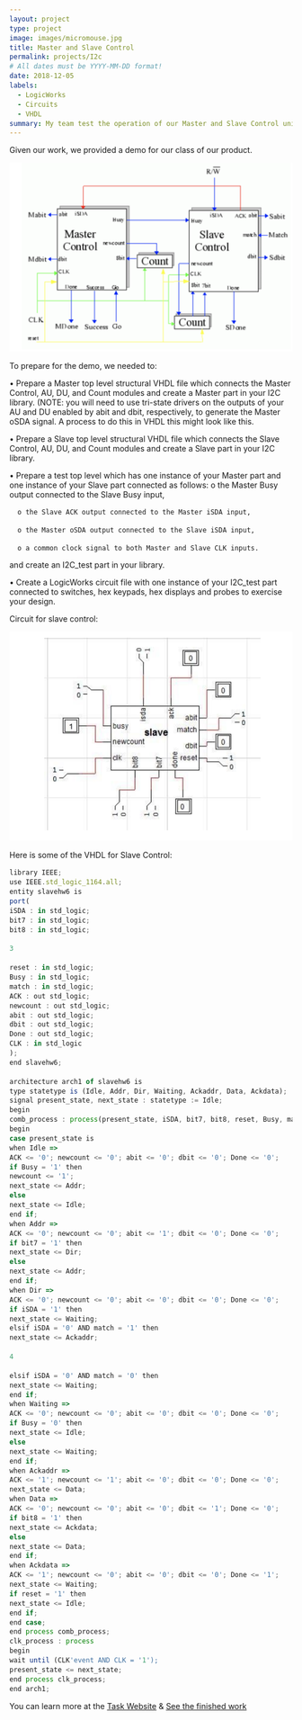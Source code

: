 ```yaml
---
layout: project
type: project
image: images/micromouse.jpg
title: Master and Slave Control
permalink: projects/I2c
# All dates must be YYYY-MM-DD format!
date: 2018-12-05
labels:
  - LogicWorks
  - Circuits
  - VHDL
summary: My team test the operation of our Master and Slave Control unit that we did throught the year by integrating them into the given test circuit.
---
```

Given our work, we provided a demo for our class of our product.

<div class="ui small rounded images">
  <img class="ui image" src="../images/task.png">
</div>

To prepare for the demo, we needed to:

  • Prepare a Master top level structural VHDL file which connects the Master
Control, AU, DU, and Count modules and create a Master part in your I2C
library. (NOTE: you will need to use tri-state drivers on the outputs of your AU
and DU enabled by abit and dbit, respectively, to generate the Master oSDA
signal. A process to do this in VHDL this might look like this.

  • Prepare a Slave top level structural VHDL file which connects the Slave Control,
AU, DU, and Count modules and create a Slave part in your I2C library.

  • Prepare a test top level which has one instance of your Master part and one
instance of your Slave part connected as follows:
      o the Master Busy output connected to the Slave Busy input,
  
      o the Slave ACK output connected to the Master iSDA input,
  
      o the Master oSDA output connected to the Slave iSDA input,
  
      o a common clock signal to both Master and Slave CLK inputs.
and create an I2C_test part in your library.

  • Create a LogicWorks circuit file with one instance of your I2C_test part
connected to switches, hex keypads, hex displays and probes to exercise your
design.


Circuit for slave control:
<div class="ui small rounded images">
  <img class="ui image" src="../images/slave control.png">
</div>


Here is some of the VHDL for Slave Control:

```js
library IEEE;
use IEEE.std_logic_1164.all;
entity slavehw6 is
port(
iSDA : in std_logic;
bit7 : in std_logic;
bit8 : in std_logic;

3

reset : in std_logic;
Busy : in std_logic;
match : in std_logic;
ACK : out std_logic;
newcount : out std_logic;
abit : out std_logic;
dbit : out std_logic;
Done : out std_logic;
CLK : in std_logic
);
end slavehw6;

architecture arch1 of slavehw6 is
type statetype is (Idle, Addr, Dir, Waiting, Ackaddr, Data, Ackdata);
signal present_state, next_state : statetype := Idle;
begin
comb_process : process(present_state, iSDA, bit7, bit8, reset, Busy, match)
begin
case present_state is
when Idle =>
ACK <= '0'; newcount <= '0'; abit <= '0'; dbit <= '0'; Done <= '0';
if Busy = '1' then
newcount <= '1';
next_state <= Addr;
else
next_state <= Idle;
end if;
when Addr =>
ACK <= '0'; newcount <= '0'; abit <= '1'; dbit <= '0'; Done <= '0';
if bit7 = '1' then
next_state <= Dir;
else
next_state <= Addr;
end if;
when Dir =>
ACK <= '0'; newcount <= '0'; abit <= '0'; dbit <= '0'; Done <= '0';
if iSDA = '1' then
next_state <= Waiting;
elsif iSDA = '0' AND match = '1' then
next_state <= Ackaddr;

4

elsif iSDA = '0' AND match = '0' then
next_state <= Waiting;
end if;
when Waiting =>
ACK <= '0'; newcount <= '0'; abit <= '0'; dbit <= '0'; Done <= '0';
if Busy = '0' then
next_state <= Idle;
else
next_state <= Waiting;
end if;
when Ackaddr =>
ACK <= '1'; newcount <= '1'; abit <= '0'; dbit <= '0'; Done <= '0';
next_state <= Data;
when Data =>
ACK <= '0'; newcount <= '0'; abit <= '0'; dbit <= '1'; Done <= '0';
if bit8 = '1' then
next_state <= Ackdata;
else
next_state <= Data;
end if;
when Ackdata =>
ACK <= '1'; newcount <= '0'; abit <= '0'; dbit <= '0'; Done <= '1';
next_state <= Waiting;
if reset = '1' then
next_state <= Idle;
end if;
end case;
end process comb_process;
clk_process : process
begin
wait until (CLK'event AND CLK = '1');
present_state <= next_state;
end process clk_process;
end arch1;
```

You can learn more at the [Task Website](http://ee.hawaii.edu/~tep/EE260/Secret/task3.html) &
[See the finished work](https://docs.google.com/document/d/1jEuwWkm1gD7iVLl16eM64bXCBm80wY5aYX2AfWJ509s/edit?usp=sharing)



